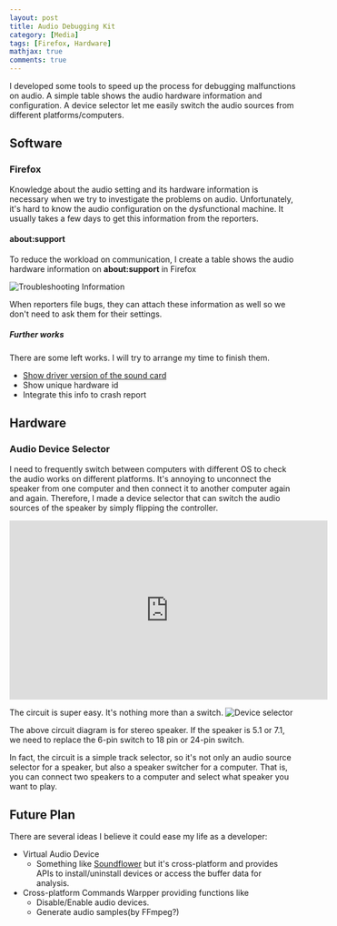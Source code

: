 ```yaml
---
layout: post
title: Audio Debugging Kit
category: [Media]
tags: [Firefox, Hardware]
mathjax: true
comments: true
---
```

I developed some tools to speed up the process for debugging malfunctions on audio.
A simple table shows the audio hardware information and configuration.
A device selector let me easily switch the audio sources
from different platforms/computers.

## Software

### Firefox
Knowledge about the audio setting and its hardware information is necessary
when we try to investigate the problems on audio.
Unfortunately, it's hard to know the audio configuration
on the dysfunctional machine.
It usually takes a few days to get this information from the reporters.

#### about:support
To reduce the workload on communication,
I create a table shows the audio hardware information
on **about:support** in Firefox

![][aboutsupport]

When reporters file bugs, they can attach these information as well
so we don't need to ask them for their settings.

##### Further works
There are some left works.
I will try to arrange my time to finish them.

- [Show driver version of the sound card][b1378633]
- Show unique hardware id
- Integrate this info to crash report

## Hardware

### Audio Device Selector
I need to frequently switch between computers with different OS
to check the audio works on different platforms.
It's annoying to unconnect the speaker from one computer
and then connect it to another computer again and again.
Therefore, I made a device selector that can switch the audio sources
of the speaker by simply flipping the controller.

<iframe width="560" height="315" src="https://www.youtube.com/embed/heBQHew3Guc" frameborder="0" gesture="media" allow="encrypted-media" allowfullscreen></iframe>

The circuit is super easy. It's nothing more than a switch.
![][deviceselector]

The above circuit diagram is for stereo speaker.
If the speaker is 5.1 or 7.1,
we need to replace the 6-pin switch to 18 pin or 24-pin switch.

In fact, the circuit is a simple track selector,
so it's not only an audio source selector for a speaker,
but also a speaker switcher for a computer.
That is, you can connect two speakers to a computer
and select what speaker you want to play.

## Future Plan

There are several ideas I believe it could ease my life as a developer:
- Virtual Audio Device
  - Something like [Soundflower][soundflower] but it's cross-platform
  and provides APIs to install/uninstall devices
  or access the buffer data for analysis.
- Cross-platform Commands Warpper providing functions like
  - Disable/Enable audio devices.
  - Generate audio samples(by FFmpeg?)

[aboutsupport]: ../images/posts/media-on-Firefox-aboutsupport.png "Troubleshooting Information"
[deviceselector]: ../images/posts/device-selector.png "Device selector"
[soundflower]: https://github.com/akhudek/Soundflower "Soundflower"

[b1378634]: https://bugzilla.mozilla.org/show_bug.cgi?id=1378634 "Bug 1378634 - Add hardware/driver information of the sound card to about:support"
[b1378633]: https://bugzilla.mozilla.org/show_bug.cgi?id=1378633 "Bug 1378633 - Add a new Cubeb API to get the hardware name, driver name and version of the sound card"
